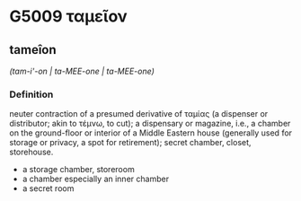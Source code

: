 # G5009 ταμεῖον

## tameîon

_(tam-i'-on | ta-MEE-one | ta-MEE-one)_

### Definition

neuter contraction of a presumed derivative of ταμίας (a dispenser or distributor; akin to τέμνω, to cut); a dispensary or magazine, i.e., a chamber on the ground-floor or interior of a Middle Eastern house (generally used for storage or privacy, a spot for retirement); secret chamber, closet, storehouse.

- a storage chamber, storeroom
- a chamber especially an inner chamber
- a secret room

